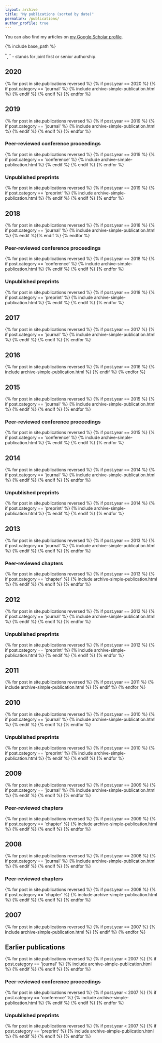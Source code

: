 ```yaml
---
layout: archive
title: "My publications (sorted by date)"
permalink: /publications/
author_profile: true
---
```


You can also find my articles on <a href="https://scholar.google.com/citations?user=r29H9sQAAAAJ&hl=fr">my Google Scholar profile</a>.

{% include base_path %}

<sup>*</sup>, <sup>^</sup> - stands for joint first or senior authorship.

<h2>2020</h2>
{% for post in site.publications reversed %}
  {% if post.year == 2020 %} {% if post.category == 'journal' %}
      {% include archive-simple-publication.html %}
  {% endif %} {% endif %}
{% endfor %}


<h2>2019</h2>
{% for post in site.publications reversed %}
  {% if post.year == 2019 %} {% if post.category == 'journal' %}
      {% include archive-simple-publication.html %}
  {% endif %} {% endif %}
{% endfor %}
<h3>Peer-reviewed conference proceedings</h3>
{% for post in site.publications reversed %}
  {% if post.year == 2019 %} {% if post.category == 'conference' %}
      {% include archive-simple-publication.html %}
  {% endif %} {% endif %}
{% endfor %}
<h3>Unpublished preprints</h3>
{% for post in site.publications reversed %}
  {% if post.year == 2019 %} {% if post.category == 'preprint' %}
      {% include archive-simple-publication.html %}
  {% endif %} {% endif %}
{% endfor %}


<h2>2018</h2>
{% for post in site.publications reversed %}
  {% if post.year == 2018 %} {% if post.category == 'journal' %}
      {% include archive-simple-publication.html %}
  {% endif %}{% endif %}
{% endfor %}
<h3>Peer-reviewed conference proceedings</h3>
{% for post in site.publications reversed %}
  {% if post.year == 2018 %} {% if post.category == 'conference' %}
      {% include archive-simple-publication.html %}
  {% endif %} {% endif %}
{% endfor %}
<h3>Unpublished preprints</h3>
{% for post in site.publications reversed %}
  {% if post.year == 2018 %} {% if post.category == 'preprint' %}
      {% include archive-simple-publication.html %}
  {% endif %} {% endif %}
{% endfor %}


<h2>2017</h2>
{% for post in site.publications reversed %}
  {% if post.year == 2017 %} {% if post.category == 'journal' %}
      {% include archive-simple-publication.html %}
  {% endif %} {% endif %}
{% endfor %}

<h2>2016</h2>
{% for post in site.publications reversed %}
  {% if post.year == 2016 %} 
      {% include archive-simple-publication.html %}
  {% endif %}
{% endfor %}

<h2>2015</h2>
{% for post in site.publications reversed %}
  {% if post.year == 2015 %} {% if post.category == 'journal' %}
      {% include archive-simple-publication.html %}
  {% endif %} {% endif %}
{% endfor %}
<h3>Peer-reviewed conference proceedings</h3>
{% for post in site.publications reversed %}
  {% if post.year == 2015 %} {% if post.category == 'conference' %}
      {% include archive-simple-publication.html %}
  {% endif %} {% endif %}
{% endfor %}


<h2>2014</h2>
{% for post in site.publications reversed %}
  {% if post.year == 2014 %} {% if post.category == 'journal' %}
      {% include archive-simple-publication.html %}
  {% endif %} {% endif %}
{% endfor %}
<h3>Unpublished preprints</h3>
{% for post in site.publications reversed %}
  {% if post.year == 2014 %} {% if post.category == 'preprint' %}
      {% include archive-simple-publication.html %}
  {% endif %} {% endif %}
{% endfor %}


<h2>2013</h2>
{% for post in site.publications reversed %}
  {% if post.year == 2013 %} {% if post.category == 'journal' %}
      {% include archive-simple-publication.html %}
  {% endif %} {% endif %}
{% endfor %}
<h3>Peer-reviewed chapters</h3>
{% for post in site.publications reversed %}
  {% if post.year == 2013 %} {% if post.category == 'chapter' %}
      {% include archive-simple-publication.html %}
  {% endif %} {% endif %}
{% endfor %}


<h2>2012</h2>
{% for post in site.publications reversed %}
  {% if post.year == 2012 %} {% if post.category == 'journal' %}
      {% include archive-simple-publication.html %}
  {% endif %} {% endif %}
{% endfor %}
<h3>Unpublished preprints</h3>
{% for post in site.publications reversed %}
  {% if post.year == 2012 %} {% if post.category == 'preprint' %}
      {% include archive-simple-publication.html %}
  {% endif %} {% endif %}
{% endfor %}

<h2>2011</h2>
{% for post in site.publications reversed %}
  {% if post.year == 2011 %}
      {% include archive-simple-publication.html %}
  {% endif %}
{% endfor %}

<h2>2010</h2>
{% for post in site.publications reversed %}
  {% if post.year == 2010 %}  {% if post.category == 'journal' %}
      {% include archive-simple-publication.html %}
  {% endif %} {% endif %}
{% endfor %}
<h3>Unpublished preprints</h3>
{% for post in site.publications reversed %}
  {% if post.year == 2010 %} {% if post.category == 'preprint' %}
      {% include archive-simple-publication.html %}
  {% endif %} {% endif %}
{% endfor %}

<h2>2009</h2>
{% for post in site.publications reversed %}
  {% if post.year == 2009 %} {% if post.category == 'journal' %}
      {% include archive-simple-publication.html %}
  {% endif %} {% endif %}
{% endfor %}
<h3>Peer-reviewed chapters</h3>
{% for post in site.publications reversed %}
  {% if post.year == 2009 %} {% if post.category == 'chapter' %}
      {% include archive-simple-publication.html %}
  {% endif %} {% endif %}
{% endfor %}


<h2>2008</h2>
{% for post in site.publications reversed %}
  {% if post.year == 2008 %} {% if post.category == 'journal' %}
      {% include archive-simple-publication.html %}
  {% endif %} {% endif %}
{% endfor %}
<h3>Peer-reviewed chapters</h3>
{% for post in site.publications reversed %}
  {% if post.year == 2008 %} {% if post.category == 'chapter' %}
      {% include archive-simple-publication.html %}
  {% endif %} {% endif %}
{% endfor %}


<h2>2007</h2>
{% for post in site.publications reversed %}
  {% if post.year == 2007 %}
      {% include archive-simple-publication.html %}
  {% endif %}
{% endfor %}

<h2>Earlier publications</h2>
{% for post in site.publications reversed %}
  {% if post.year < 2007 %} {% if post.category == 'journal' %}
      {% include archive-simple-publication.html %}
  {% endif %} {% endif %}
{% endfor %}
<h3>Peer-reviewed conference proceedings</h3>
{% for post in site.publications reversed %}
  {% if post.year < 2007 %} {% if post.category == 'conference' %}
      {% include archive-simple-publication.html %}
  {% endif %} {% endif %}
{% endfor %}
<h3>Unpublished preprints</h3>
{% for post in site.publications reversed %}
  {% if post.year < 2007 %} {% if post.category == 'preprint' %}
      {% include archive-simple-publication.html %}
  {% endif %} {% endif %}
{% endfor %}


